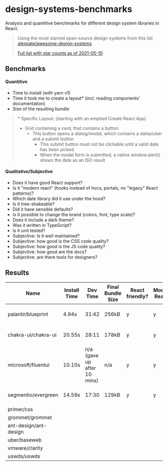 # design-systems-benchmarks

Analysis and quantitive benchmarks for different design system libraries in React.

> Using the most starred open-source design systems from this list [alexpate/awesome-design-systems](https://github.com/alexpate/awesome-design-systems).
>
> [Full list with star counts as of 2021-05-10](./shortlist/awesome-stars.txt)

## Benchmarks

#### Quantitive

- Time to install (with yarn v1)
- Time it took me to create a layout\* (incl. reading components' documentation)
- Size of the resulting bundle

> \* Specific Layout: (starting with an emptied Create React App)
>
> * Grid containing a card, that contains a button.
>   * This button opens a dialog/modal, which contains a datepicker and a submit button
>     * This submit button must not be clickable until a valid date has been picked
>     * When the modal form is submitted, a native window.alert() shows the date as an ISO result

#### Qualitative/Subjective

- Does it have good React support?
- Is it "modern react" (hooks instead of hocs, portals, no "legacy" React patterns)?
- Which date library did it use under the hood?
- Is it tree-shakeable?
- Did it have sensible defaults?
- Is it possible to change the brand (colors, font, type scale)?
- Does it include a dark theme?
- Was it written in TypeScript?
- Is it unit tested?
- Subjective: Is it well maintained?
- Subjective: how good is the CSS code quality?
- Subjective: how good is the JS code quality?
- Subjective: how good are the docs?
- Subjective: are there tools for designers?

## Results

| Name                  | Install Time | Dev Time                    | Final Bundle Size | React friendly? | Modern React? | Date Library?                   | Tree-shakeable? | Sensible defaults? | Custom colors? | Custom fonts? | Custom type scale? | Dark theme?               | TypeScript? | Thorough unit tests? | Well maintained? | Good CSS dev practices? | Good JS dev practices? | Good docs? | Designer tools? |
| --------------------- | ------------ | --------------------------- | ----------------- | --------------- | ------------- | ------------------------------- | --------------- | ------------------ | -------------- | ------------- | ------------------ | ------------------------- | ----------- | -------------------- | ---------------- | ----------------------- | ---------------------- | ---------- | --------------- |
| palantir/blueprint    | 4.94s        | 31:42                       | 256kB             | y               | y             | uses own lib / (tz uses moment) | y               | y                  | y              | y             | y                  | y                         | y           | y                    | y                | y                       | y                      | y          | y               |
| chakra-ui/chakra-ui   | 20.55s       | 28:11                       | 178kB             | y               | y             | No date components              | y               | y                  | y              | y             | y                  | no but uses css variables | y           | y                    | y                | y                       | y                      | y          | n               |
| microsoft/fluentui    | 10.10s       | n/a (gave up after 10 mins) | n/a               | y               | y             | uses own lib                    | y               | n                  | y              | y             | y                  | n                         | y           | y                    | y                | n                       | n                      | n          | n               |
| segmentio/evergreen   | 14.59s       | 17:30                       | 129kB             | y               | y             | No date components              | y               | y                  | y              | y             | y                  | no but dynamic theme      | n           | n                    | y                | y                       | n                      | y          | y               |
| primer/css            |              |                             |                   |                 |               |                                 |                 |                    |                |               |                    |                           |             |                      |                  |                         |                        |            |                 |
| grommet/grommet       |              |                             |                   |                 |               |                                 |                 |                    |                |               |                    |                           |             |                      |                  |                         |                        |            |                 |
| ant-design/ant-design |              |                             |                   |                 |               |                                 |                 |                    |                |               |                    |                           |             |                      |                  |                         |                        |            |                 |
| uber/baseweb          |              |                             |                   |                 |               |                                 |                 |                    |                |               |                    |                           |             |                      |                  |                         |                        |            |                 |
| vmware/clarity        |              |                             |                   |                 |               |                                 |                 |                    |                |               |                    |                           |             |                      |                  |                         |                        |            |                 |
| uswds/uswds           |              |                             |                   |                 |               |                                 |                 |                    |                |               |                    |                           |             |                      |                  |                         |                        |            |                 |
